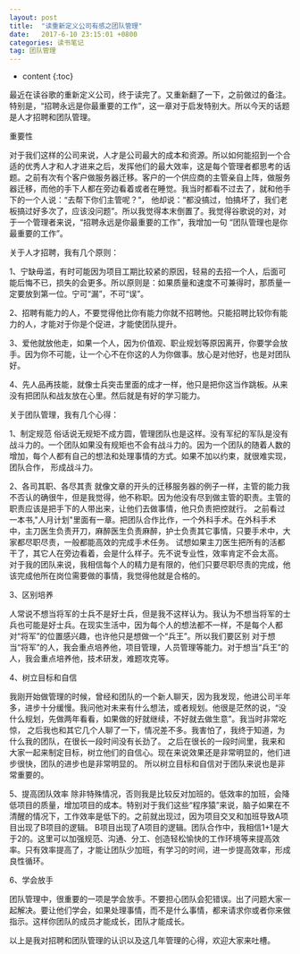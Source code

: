 ```yaml
---
layout: post
title:  "读重新定义公司有感之团队管理"
date:   2017-6-10 23:15:01 +0800
categories: 读书笔记
tag: 团队管理
---
```


* content
{:toc}

最近在读谷歌的重新定义公司，终于读完了。又重新翻了一下，之前做过的备注。特别是，“招聘永远是你最重要的工作”，这一章对于启发特别大。所以今天的话题是人才招聘和团队管理。

重要性

对于我们这样的公司来说，人才是公司最大的成本和资源。所以如何能招到一个合适的优秀人才和人才进来之后，发挥他们的最大效率，这是每个管理者都思考的话题。之前有次有个客户做服务器迁移。客户的一个供应商的主管亲自上阵，做服务器迁移，而他的手下人都在旁边看着或者在睡觉。我当时都看不过去了，就和他手下的一个人说：“去帮下你们主管呢？”， 他却说：“都没搞过，怕搞坏了，我们老板搞过好多次了，应该没问题”。所以我觉得本末倒置了。我觉得谷歌说的对，对于一个管理者来说，“招聘永远是你最重要的工作”，我增加一句 “团队管理也是你最重要的工作”。

关于人才招聘，我有几个原则：

1、宁缺毋滥，有时可能因为项目工期比较紧的原因，轻易的去招一个人，后面可能后悔不已，损失的会更多。所以原则是：如果质量和速度不可兼得时，那质量一定要放到第一位。宁可“漏”，不可“误”。

2、招聘有能力的人，不要觉得他比你有能力你就不招聘他。只能招聘比较你有能力的人，才能对于你是个促进，才能使团队提升。

3、爱他就放他走，如果一个人，因为价值观、职业规划等原因离开，你要学会放手。因为你不可能，让一个心不在你这的人为你做事。放心是对他好，也是对团队好。

4、先人品再技能，就像士兵突击里面的成才一样，他只是把你这当作跳板。从来没有把团队和战友放在心里。然后就是有好的学习能力。

关于团队管理，我有几个心得：

1、制定规范
   俗话说无规矩不成方圆，管理团队也是这样。没有军纪的军队是没有战斗力的。一个团队如果没有规矩也不会有战斗力的。因为一个团队的随着人数的增加，每个人都有自己的想法和处理事情的方式。如果不加以约束，就很难实现，团队合作，
   形成战斗力。

2、各司其职、各尽其责
   就像文章的开头的迁移服务器的例子一样，主管的能力我不否认的确很牛，但是我觉得，他不称职。因为他没有尽到做主管的职责。主管的职责应该是把手下的人带出来，让他们去做事情，他只负责把控就行。
   之前看过一本书,"人月计划"里面有一章。把团队合作比作，一个外科手术。在外科手术中，主刀医生负责开刀，麻醉医生负责麻醉，护士负责其它事情，只要手术中，大家都尽职尽责，一般都能高效的完成手术任务。
   试想如果主刀医生把所有的活都干了，其它人在旁边看着，会是什么样子。先不说专业性，效率肯定不会太高。
   对于我的团队来说，我相信每个人的精力是有限的，他们只要尽职尽责的完成，他该完成他所在岗位需要做的事情，我觉得他就是合格的。

3、区别培养

   人常说不想当将军的士兵不是好士兵，但是我不这样认为。我认为不想当将军的士兵也可能是好士兵。在现实生活中，因为每个人的想法都不一样，不是每个人都对“将军”的位置感兴趣，也许他只是想做一个“兵王”。所以我们要区别
   对于想当“将军”的人，我会重点培养他，项目管理，人员管理等能力。对于想当“兵王”的人，我会重点培养他，技术研发，难题攻克等。

4、树立目标和自信

   我刚开始做管理的时候，曾经和团队的一个新人聊天，因为我发现，他进公司半年多，进步十分缓慢。我问他对未来有什么想法，或者规划。他很是茫然的说，“没什么规划，先做两年看看，如果做的好就继续，不好就去做生意”。我当时非常吃惊，
   之后我也和其它几个人聊了一下，情况差不多。我害怕了，我终于知道，为什么我的团队，在很长一段时间没有长劲了。
   之后在很长的一段时间里，我来和大家一起来制定目标，树立他们的自信心。现在来说效果还是非常明显的，他们进步很快，团队的进步也是非常明显的。
   所以树立目标和自信对于团队来说也是非常重要的。

5、提高团队效率
   除非特殊情况，否则我是比较反对加班的。低效率的加班，会降低项目的质量，增加项目的成本。特别对于我们这些“程序猿”来说，脑子如果在不清醒的情况下，工作效率是低下的。之前就出现过，因为项目交叉和加班导致A项目出现了B项目的逻辑。
   B项目出现了A项目的逻辑。团队合作中，我相信1+1是大于2的。这里可以加强规范、沟通、分工、创造轻松愉快的工作环境等来提高效率。只有效率提高了，才能让团队少加班，有学习的时间，进一步提高效率，形成良性循环。

6、学会放手

   团队管理中，很重要的一项是学会放手。不要担心团队会犯错误。出了问题大家一起解决。要让他们学会，如果处理事情，而不是什么事情，都来请求你或者你来做指示。这样你团队的成员才能成长，团队才能成长。

   以上是我对招聘和团队管理的认识以及这几年管理的心得，欢迎大家来吐槽。
